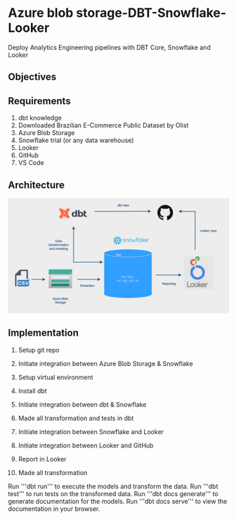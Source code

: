 # Azure blob storage-DBT-Snowflake-Looker
Deploy Analytics Engineering pipelines with DBT Core, Snowflake and Looker

## Objectives

## Requirements

1. dbt knowledge
2. Downloaded Brazilian E-Commerce Public Dataset by Olist
3. Azure Blob Storage
4. Snowflake trial (or any data warehouse)
5. Looker
6. GitHub 
7. VS Code

## Architecture

![alt text](Architecture.png)

## Implementation

1. Setup git repo
2. Initiate integration between Azure Blob Storage & Snowflake
3. Setup virtual environment
4. Install dbt 
5. Initiate integration between dbt & Snowflake
6. Made all transformation and tests in dbt
7. Initiate integration between Snowflake and Looker
8. Initiate integration between Looker and GitHub
9. Report in Looker


6. Made all transformation

Run '''dbt run''' to execute the models and transform the data.
Run '''dbt test''' to run tests on the transformed data.
Run '''dbt docs generate''' to generate documentation for the models.
Run '''dbt docs serve''' to view the documentation in your browser.
 

